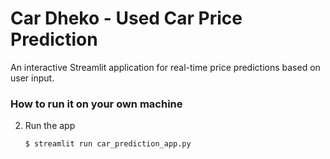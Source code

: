 # Car Dheko - Used Car Price Prediction

An interactive Streamlit application for real-time price predictions based on user input.

### How to run it on your own machine

2. Run the app

   ```
   $ streamlit run car_prediction_app.py
   ```
